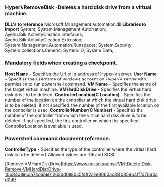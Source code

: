 ﻿
### HyperVRemoveDisk -Deletes a hard disk drive from a virtual machine.

**DLL's to reference**
Microsoft.Management.Automation.dll
**Libraries to import**
System;
System.Management.Automation;
Ayehu.Sdk.ActivityCreation.Interfaces;
Ayehu.Sdk.ActivityCreation.Extension;
System.Management.Automation.Runspaces;
System.Security;
System.Collections.Generic;
System.IO;
System.Data;

### Mandatory fields when creating a checkpoint.
**Host Name** - Specifies the Url or Ip address of Hyper-V server.
**User Name** - Specifies the username of windows account on Hyper-V server with permission to run powershell command.
**VM Name** - Specifies the name of the target virtual machine.
**VMHardDiskDrive** - Specifies the virtual hard disk drive to be deleted.
**ControllerLocation(C Location)** - Specifies the number of the location on the controller at which the virtual hard disk drive is to be deleted. If not specified, the number of the first available location on the controller is used.
**ControllerNumber(C Number)** - Specifies the number of the controller from which the virtual hard disk drive is to be deleted. If not specified, the first controller on which the specified ControllerLocation is available is used.
### Powershell command document reference.
**ControllerType** - Specifies the type of the controller where the virtual hard disk is to be deleted. Allowed values are IDE and SCSI.

[Remove-VMHardDiskDrive]https://www.notion.so/insk/VM-Delete-Disk-Remove-VMHardDiskDrive-10b84d89cda74dabb01263dd0680c5f4#2a3e8060ac8f40859b4ff7d7064ad0d9